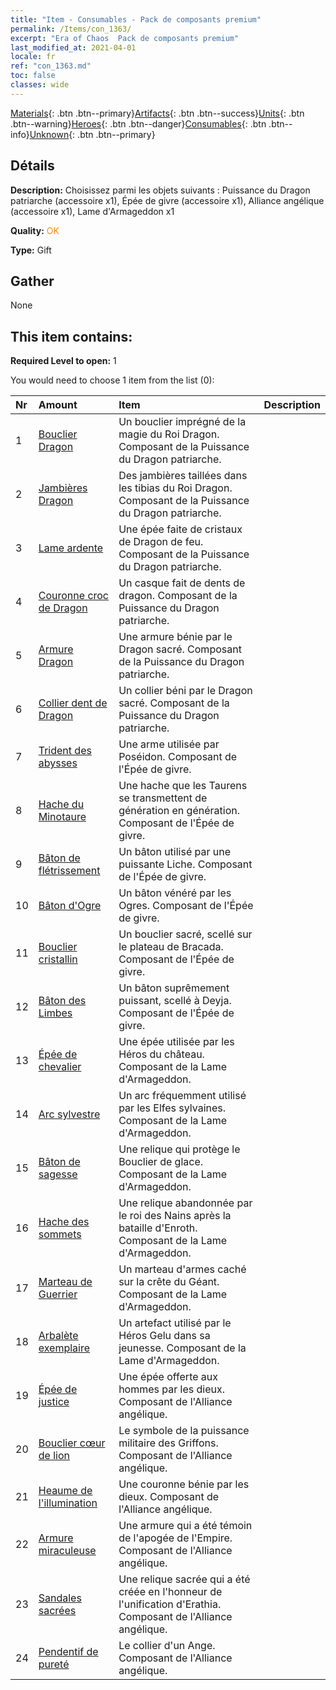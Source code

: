 ```yaml
---
title: "Item - Consumables - Pack de composants premium"
permalink: /Items/con_1363/
excerpt: "Era of Chaos  Pack de composants premium"
last_modified_at: 2021-04-01
locale: fr
ref: "con_1363.md"
toc: false
classes: wide
---
```

 [Materials](/fr/Items/){: .btn .btn--primary}[Artifacts](/fr/Items/Artifacts/){: .btn .btn--success}[Units](/fr/Items/Units/){: .btn .btn--warning}[Heroes](/fr/Items/Heroes/){: .btn .btn--danger}[Consumables](/fr/Items/Consumables/){: .btn .btn--info}[Unknown](/fr/Items/Unknown/){: .btn .btn--primary}

## Détails
 **Description:** Choisissez parmi les objets suivants : Puissance du Dragon patriarche (accessoire x1), Épée de givre (accessoire x1), Alliance angélique (accessoire x1), Lame d'Armageddon x1

 **Quality:** <span style="color: #FF8C00">OK</span>

 **Type:** Gift

## Gather

  None

## This item contains:

 **Required Level to open:** 1

 You would need to choose 1 item from the list (0):

  | Nr | Amount |     Item    | Description |
  |:---|:-------|:------------|:-----------:|
  | 1 | [Bouclier Dragon](/fr/Items/art_144/) | Un bouclier imprégné de la magie du Roi Dragon. Composant de la Puissance du Dragon patriarche. | 
  | 2 | [Jambières Dragon](/fr/Items/art_145/) | Des jambières taillées dans les tibias du Roi Dragon. Composant de la Puissance du Dragon patriarche. | 
  | 3 | [Lame ardente](/fr/Items/art_146/) | Une épée faite de cristaux de Dragon de feu. Composant de la Puissance du Dragon patriarche. | 
  | 4 | [Couronne croc de Dragon](/fr/Items/art_147/) | Un casque fait de dents de dragon. Composant de la Puissance du Dragon patriarche. | 
  | 5 | [Armure Dragon](/fr/Items/art_148/) | Une armure bénie par le Dragon sacré. Composant de la Puissance du Dragon patriarche. | 
  | 6 | [Collier dent de Dragon](/fr/Items/art_149/) | Un collier béni par le Dragon sacré. Composant de la Puissance du Dragon patriarche. | 
  | 7 | [Trident des abysses](/fr/Items/art_160/) | Une arme utilisée par Poséidon. Composant de l'Épée de givre. | 
  | 8 | [Hache du Minotaure](/fr/Items/art_161/) | Une hache que les Taurens se transmettent de génération en génération. Composant de l'Épée de givre. | 
  | 9 | [Bâton de flétrissement](/fr/Items/art_162/) | Un bâton utilisé par une puissante Liche. Composant de l'Épée de givre. | 
  | 10 | [Bâton d'Ogre](/fr/Items/art_163/) | Un bâton vénéré par les Ogres. Composant de l'Épée de givre. | 
  | 11 | [Bouclier cristallin](/fr/Items/art_164/) | Un bouclier sacré, scellé sur le plateau de Bracada. Composant de l'Épée de givre. | 
  | 12 | [Bâton des Limbes](/fr/Items/art_165/) | Un bâton suprêmement puissant, scellé à Deyja. Composant de l'Épée de givre. | 
  | 13 | [Épée de chevalier](/fr/Items/art_166/) | Une épée utilisée par les Héros du château. Composant de la Lame d'Armageddon. | 
  | 14 | [Arc sylvestre](/fr/Items/art_167/) | Un arc fréquemment utilisé par les Elfes sylvaines. Composant de la Lame d'Armageddon. | 
  | 15 | [Bâton de sagesse](/fr/Items/art_168/) | Une relique qui protège le Bouclier de glace. Composant de la Lame d'Armageddon. | 
  | 16 | [Hache des sommets](/fr/Items/art_169/) | Une relique abandonnée par le roi des Nains après la bataille d'Enroth. Composant de la Lame d'Armageddon. | 
  | 17 | [Marteau de Guerrier](/fr/Items/art_170/) | Un marteau d'armes caché sur la crête du Géant. Composant de la Lame d'Armageddon. | 
  | 18 | [Arbalète exemplaire](/fr/Items/art_171/) | Un artefact utilisé par le Héros Gelu dans sa jeunesse. Composant de la Lame d'Armageddon. | 
  | 19 | [Épée de justice](/fr/Items/art_150/) | Une épée offerte aux hommes par les dieux. Composant de l'Alliance angélique. | 
  | 20 | [Bouclier cœur de lion](/fr/Items/art_151/) | Le symbole de la puissance militaire des Griffons. Composant de l'Alliance angélique. | 
  | 21 | [Heaume de l'illumination](/fr/Items/art_152/) | Une couronne bénie par les dieux. Composant de l'Alliance angélique. | 
  | 22 | [Armure miraculeuse](/fr/Items/art_153/) | Une armure qui a été témoin de l'apogée de l'Empire. Composant de l'Alliance angélique. | 
  | 23 | [Sandales sacrées](/fr/Items/art_154/) | Une relique sacrée qui a été créée en l'honneur de l'unification d'Erathia. Composant de l'Alliance angélique. | 
  | 24 | [Pendentif de pureté](/fr/Items/art_155/) | Le collier d'un Ange. Composant de l'Alliance angélique. | 

